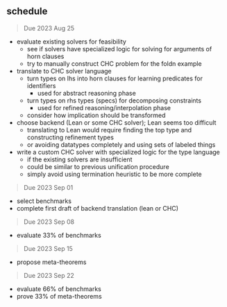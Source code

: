 ## schedule
> Due 2023 Aug 25
- evaluate existing solvers for feasibility
    - see if solvers have specialized logic for solving for arguments of horn clauses
    - try to manually construct CHC problem for the foldn example
- translate to CHC solver language
    - turn types on lhs into horn clauses for learning predicates for identifiers
        - used for abstract reasoning phase
    - turn types on rhs types (specs) for decomposing constraints 
        - used for refined reasoning/interpolation phase
    - consider how implication should be transformed
- choose backend (Lean or some CHC solver); Lean seems too difficult
    - translating to Lean would require finding the top type and constructing refinement types
    - or avoiding datatypes completely and using sets of labeled things
- write a custom CHC solver with specialized logic for the type language
    - if the existing solvers are insufficient
    - could be similar to previous unification procedure 
    - simply avoid using termination heuristic to be more complete

> Due 2023 Sep 01 
- select benchmarks 
- complete first draft of backend translation (lean or CHC)

> Due 2023 Sep 08 
- evaluate 33% of benchmarks

> Due 2023 Sep 15 
- propose meta-theorems 

> Due 2023 Sep 22 
- evaluate 66% of benchmarks 
- prove 33% of meta-theorems

> Due 2023 Sep 29
- evaluate 100% of benchmarks 
- prove 66% of meta-theorems 

> Due 2023 Oct 06
- prove 100% of meta-theorems 

> Due 2023 Oct 13
- complete first draft of paper

> Due 2023 Oct 20
- complete second full draft of paper

> Due 2023 Oct 27
- complete third full draft of paper

> Due 2023 Nov 03
- complete final paper and all results